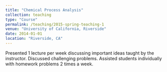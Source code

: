 ```yaml
---
title: "Chemical Process Analysis"
collection: teaching
type: "Course"
permalink: /teaching/2015-spring-teaching-1
venue: "University of California, Riverside"
date: 2014-01-01
location: "Riverside, CA"
---
```


Presented 1 lecture per week discussing important ideas taught by the instructor. Discussed challenging problems. Assisted students individually with homework problems 2 times a week.
